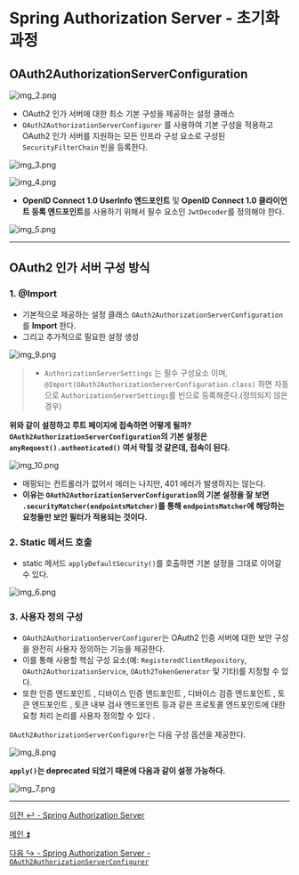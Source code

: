 # Spring Authorization Server - 초기화 과정

## OAuth2AuthorizationServerConfiguration

![img_2.png](image/img_2.png)

- OAuth2 인가 서버에 대한 최소 기본 구성을 제공하는 설정 클래스
- `OAuth2AuthorizationServerConfigurer` 를 사용하여 기본 구성을 적용하고 OAuth2 인가 서버를 지원하는 모든 인프라 구성 요소로 구성된 `SecurityFilterChain` 빈을 등록한다.

![img_3.png](image/img_3.png)

![img_4.png](image/img_4.png)

- **OpenID Connect 1.0 UserInfo 엔드포인트** 및 **OpenID Connect 1.0 클라이언트 등록 엔드포인트**를 사용하기 위해서 필수 요소인 `JwtDecoder`를 정의해야 한다.

![img_5.png](image/img_5.png)

---

## OAuth2 인가 서버 구성 방식

### 1. @Import

- 기본적으로 제공하는 설정 클래스 `OAuth2AuthorizationServerConfiguration`를 **Import** 한다.
- 그리고 추가적으로 필요한 설정 생성

![img_9.png](image/img_9.png)

> - `AuthorizationServerSettings` 는 필수 구성요소 이며, `@Import(OAuth2AuthorizationServerConfiguration.class)` 하면 자동으로
>   `AuthorizationServerSettings`를 빈으로 등록해준다.(정의되지 않은 경우)

**위와 같이 설정하고 루트 페이지에 접속하면 어떻게 될까? `OAuth2AuthorizationServerConfiguration`의 기본 설정은 `anyRequest().authenticated()`
여서 막힐 것 같은데, 접속이 된다.**

![img_10.png](image/img_10.png)

- 매핑되는 컨트롤러가 없어서 에러는 나지만, 401 에러가 발생하지는 않는다. 
- **이유는 `OAuth2AuthorizationServerConfiguration`의 기본 설정을 잘 보면 `.securityMatcher(endpointsMatcher)`를 통해 `endpointsMatcher`에 해당하는 
    요청들만 보안 필터가 적용되는 것이다.**

### 2. Static 메서드 호출

- static 메서드 `applyDefaultSecurity()`를 호출하면 기본 설정을 그대로 이어갈 수 있다.

![img_6.png](image/img_6.png)

### 3. 사용자 정의 구성

- `OAuth2AuthorizationServerConfigurer`는 OAuth2 인증 서버에 대한 보안 구성을 완전히 사용자 정의하는 기능을 제공한다. 
- 이를 통해 사용할 핵심 구성 요소(예: `RegisteredClientRepository`, `OAuth2AuthorizationService`, `OAuth2TokenGenerator` 및 기타)를 지정할 수 있다. 
- 또한 인증 엔드포인트 , 디바이스 인증 엔드포인트 , 디바이스 검증 엔드포인트 , 토큰 엔드포인트 , 토큰 내부 검사 엔드포인트 등과 같은 프로토콜 엔드포인트에 대한 요청 처리 논리를 사용자 정의할 수 있다 .

`OAuth2AuthorizationServerConfigurer`는 다음 구성 옵션을 제공한다.

![img_8.png](image/img_8.png)

**`apply()`는 deprecated 되었기 때문에 다음과 같이 설정 가능하다.**

![img_7.png](image/img_7.png)

---

[이전 ↩️ - Spring Authorization Server](https://github.com/genesis12345678/TIL/blob/main/Spring/security/oauth/SpringServer/SpringServer.md)

[메인 ⏫](https://github.com/genesis12345678/TIL/blob/main/Spring/security/oauth/main.md)

[다음 ↪️ - Spring Authorization Server - `OAuth2AuthorizationServerConfigurer`](https://github.com/genesis12345678/TIL/blob/main/Spring/security/oauth/SpringServer/%EC%B4%88%EA%B8%B0%ED%99%94_2.md)